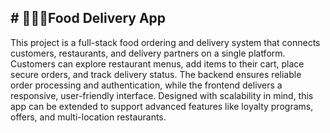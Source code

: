 ## # 🍕🍔🍝Food Delivery App  
This project is a full-stack food ordering and delivery system that connects customers, restaurants, and delivery partners on a single platform. Customers can explore restaurant menus, add items to their cart, place secure orders, and track delivery status. The backend ensures reliable order processing and authentication, while the frontend delivers a responsive, user-friendly interface. Designed with scalability in mind, this app can be extended to support advanced features like loyalty programs, offers, and multi-location restaurants.




